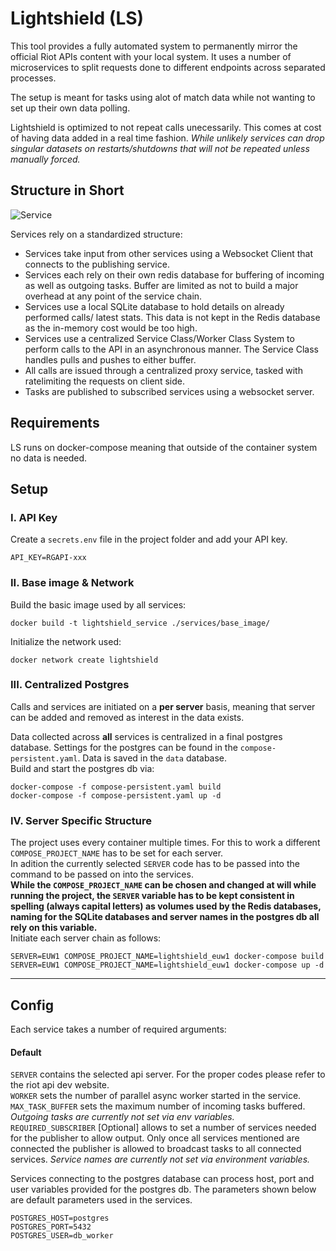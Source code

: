 
# Lightshield (LS)

This tool provides a fully automated system to permanently mirror the official Riot APIs content
 with your local system. It uses a number of microservices to split requests done to different endpoints
 across separated processes.

The setup is meant for tasks using alot of match data while not wanting to set up their own data polling.

Lightshield is optimized to not repeat calls unecessarily. This comes at cost of having data added in a real time fashion.
*While unlikely services can drop singular datasets on restarts/shutdowns that will not be repeated unless manually forced.*
 
## Structure in Short

![Service](https://raw.githubusercontent.com/LightshieldDotDev/Lightshield/master/Service.png)

Services rely on a standardized structure:
- Services take input from other services using a Websocket Client that connects to the publishing service.
- Services each rely on their own redis database for buffering of incoming as well as outgoing tasks. Buffer are limited
as not to build a major overhead at any point of the service chain.
- Services use a local SQLite database to hold details on already performed calls/ latest stats. This data is not 
kept in the Redis database as the in-memory cost would be too high.
- Services use a centralized Service Class/Worker Class System to perform calls to the API in an asynchronous manner.
The Service Class handles pulls and pushes to either buffer.
- All calls are issued through a centralized proxy service, tasked with ratelimiting the requests on client side. 
- Tasks are published to subscribed services using a websocket server. 

## Requirements
LS runs on docker-compose meaning that outside of the container system no data is needed.

## Setup

### I. API Key
Create a `secrets.env` file in the project folder and add your API key. 
```.env
API_KEY=RGAPI-xxx
```

### II. Base image & Network
Build the basic image used by all services:
```shell script
docker build -t lightshield_service ./services/base_image/
```
Initialize the network used: 
```shell script
docker network create lightshield
```

### III. Centralized Postgres
Calls and services are initiated on a **per server** basis, meaning that server can be added and removed
as interest in the data exists.

Data collected across **all** services is centralized in a final postgres database.
Settings for the postgres can be found in the `compose-persistent.yaml`.
Data is saved in the `data` database.\
Build and start the postgres db via:
```shell script
docker-compose -f compose-persistent.yaml build
docker-compose -f compose-persistent.yaml up -d
```

### IV. Server Specific Structure
The project uses every container multiple times. For this to work a different `COMPOSE_PROJECT_NAME` has 
to be set for each server. \
In adition the currently selected `SERVER` code has to be passed into the command to be passed on into
the services.\
**While the `COMPOSE_PROJECT_NAME` can be chosen and changed at will while running the project, the 
`SERVER` variable has to be kept consistent in spelling (always capital letters) as volumes used by 
the Redis databases, naming for the SQLite databases and server names in the postgres db all rely on this variable.** \
Initiate each server chain as follows:
```shell script
SERVER=EUW1 COMPOSE_PROJECT_NAME=lightshield_euw1 docker-compose build
SERVER=EUW1 COMPOSE_PROJECT_NAME=lightshield_euw1 docker-compose up -d
```
<hr>

## Config
Each service takes a number of required arguments:
#### Default
`SERVER` contains the selected api server. For the proper codes please refer to the riot api dev website.\
`WORKER` sets the number of parallel async worker started in the service.\
`MAX_TASK_BUFFER` sets the maximum number of incoming tasks buffered. *Outgoing tasks are currently not set via env variables.*\
`REQUIRED_SUBSCRIBER` [Optional] allows to set a number of services needed for the publisher to allow output. 
Only once all services mentioned are connected the publisher is allowed to broadcast tasks to all connected services.
*Service names are currently not set via environment variables.*

Services connecting to the postgres database can process host, port and user variables provided for the postgres db.
The parameters shown below are default parameters used in the services.
```
POSTGRES_HOST=postgres
POSTGRES_PORT=5432
POSTGRES_USER=db_worker
```
